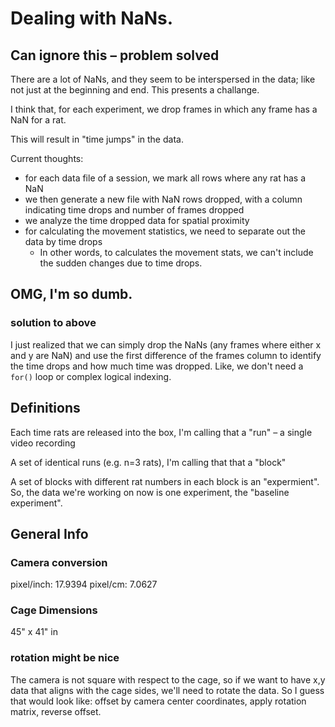 # Dealing with NaNs.
## Can ignore this – problem solved

There are a lot of NaNs, and they seem to be interspersed in the data; like not just at the beginning and end. This presents a challange.

I think that, for each experiment, we drop frames in which any frame has a NaN for a rat.

This will result in "time jumps" in the data.

Current thoughts:
- for each data file of a session, we mark all rows where any rat has a NaN
- we then generate a new file with NaN rows dropped, with a column indicating time drops and number of frames dropped
- we analyze the time dropped data for spatial proximity
- for calculating the movement statistics, we need to separate out the data by time drops
    - In other words, to calculates the movement stats, we can't include the sudden changes due to time drops. 

## OMG, I'm so dumb.
### solution to above

I just realized that we can simply drop the NaNs (any frames where either x and y are NaN) and use the first difference of the frames column to identify the time drops and how much time was dropped. Like, we don't need a `for()` loop or complex logical indexing.

## Definitions

Each time rats are released into the box, I'm calling that a "run" – a single video recording

A set of identical runs (e.g. n=3 rats), I'm calling that that a "block"

A set of blocks with different rat numbers in each block is an "expermient". So, the data we're working on now is one experiment, the "baseline experiment".

## General Info
### Camera conversion
pixel/inch: 17.9394
pixel/cm: 7.0627

### Cage Dimensions
45" x 41" in 

### rotation might be nice
The camera is not square with respect to the cage, so if we want to have x,y data that aligns with the cage sides, we'll need to rotate the data. So I guess that would look like: offset by camera center coordinates, apply rotation matrix, reverse offset.

